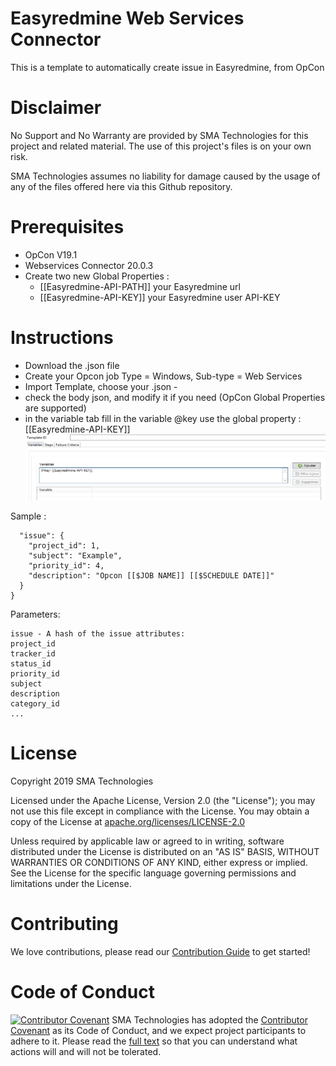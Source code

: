 # Easyredmine Web Services Connector
This is a template to automatically create issue in Easyredmine, from OpCon

# Disclaimer
No Support and No Warranty are provided by SMA Technologies for this project and related material. The use of this project's files is on your own risk.

SMA Technologies assumes no liability for damage caused by the usage of any of the files offered here via this Github repository.

# Prerequisites
- OpCon V19.1
- Webservices Connector 20.0.3 
- Create two new Global Properties :
  - [[Easyredmine-API-PATH]] your Easyredmine url
  - [[Easyredmine-API-KEY]]  your Easyredmine user API-KEY 
# Instructions
- Download the .json file
- Create your Opcon job Type = Windows, Sub-type = Web Services
- Import Template, choose your .json - 
- check the body json, and modify it if you need (OpCon Global Properties are supported)
- in the variable tab fill in the variable @key use the global property : [[Easyredmine-API-KEY]]  
 ![variable](/docs/images/variable.PNG)
   
Sample :
```
  "issue": {
    "project_id": 1,
    "subject": "Example",
    "priority_id": 4,
    "description": "Opcon [[$JOB NAME]] [[$SCHEDULE DATE]]"    
  }
}
```
Parameters:
```
issue - A hash of the issue attributes:
project_id
tracker_id
status_id
priority_id
subject 
description
category_id
...
```

# License
Copyright 2019 SMA Technologies

Licensed under the Apache License, Version 2.0 (the "License");
you may not use this file except in compliance with the License.
You may obtain a copy of the License at [apache.org/licenses/LICENSE-2.0](http://www.apache.org/licenses/LICENSE-2.0)

Unless required by applicable law or agreed to in writing, software
distributed under the License is distributed on an "AS IS" BASIS,
WITHOUT WARRANTIES OR CONDITIONS OF ANY KIND, either express or implied.
See the License for the specific language governing permissions and
limitations under the License.

# Contributing
We love contributions, please read our [Contribution Guide](CONTRIBUTING.md) to get started!

# Code of Conduct
[![Contributor Covenant](https://img.shields.io/badge/Contributor%20Covenant-v2.0%20adopted-ff69b4.svg)](code-of-conduct.md)
SMA Technologies has adopted the [Contributor Covenant](CODE_OF_CONDUCT.md) as its Code of Conduct, and we expect project participants to adhere to it. Please read the [full text](CODE_OF_CONDUCT.md) so that you can understand what actions will and will not be tolerated.
